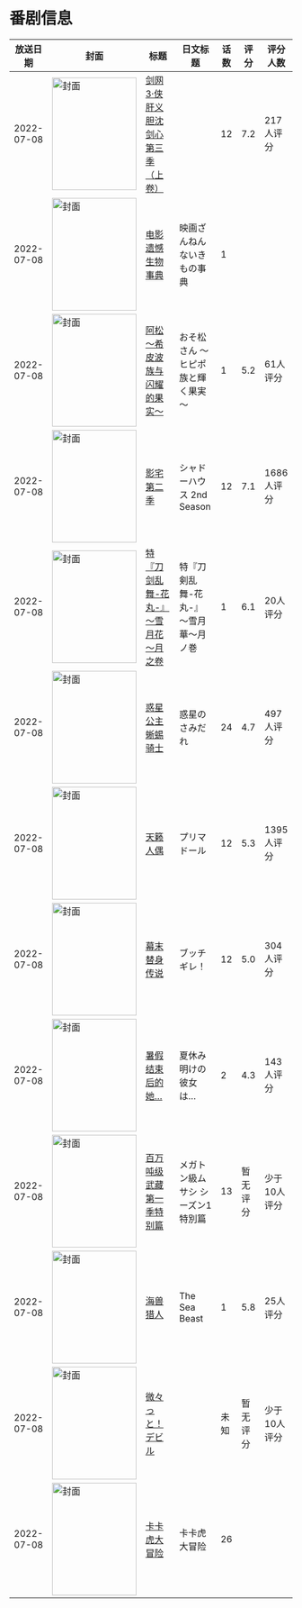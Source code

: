 # 番剧信息

|放送日期|封面|标题|日文标题|话数|评分|评分人数|
|---|---|---|---|---|---|---|
|2022-07-08|<img src="//lain.bgm.tv/pic/cover/c/7c/43/313935_2b2ZD.jpg" alt="封面" style="width:150px;height:200px;object-fit:cover;">|[剑网3·侠肝义胆沈剑心 第三季（上卷）](https://bangumi.tv/subject/313935)||12|7.2|217人评分|
|2022-07-08|<img src="//lain.bgm.tv/pic/cover/c/8a/c2/333258_BI652.jpg" alt="封面" style="width:150px;height:200px;object-fit:cover;">|[电影 遗憾生物事典](https://bangumi.tv/subject/333258)|映画ざんねんないきもの事典|1|||
|2022-07-08|<img src="//lain.bgm.tv/pic/cover/c/03/f0/338371_0Oul0.jpg" alt="封面" style="width:150px;height:200px;object-fit:cover;">|[阿松 ～希皮波族与闪耀的果实～](https://bangumi.tv/subject/338371)|おそ松さん ～ヒピポ族と輝く果実～|1|5.2|61人评分|
|2022-07-08|<img src="//lain.bgm.tv/pic/cover/c/df/b7/349084_N5Zvo.jpg" alt="封面" style="width:150px;height:200px;object-fit:cover;">|[影宅 第二季](https://bangumi.tv/subject/349084)|シャドーハウス 2nd Season|12|7.1|1686人评分|
|2022-07-08|<img src="//lain.bgm.tv/pic/cover/c/ca/06/365705_13WO2.jpg" alt="封面" style="width:150px;height:200px;object-fit:cover;">|[特『刀剑乱舞-花丸-』～雪月花～月之卷](https://bangumi.tv/subject/365705)|特『刀剣乱舞-花丸-』～雪月華～月ノ巻|1|6.1|20人评分|
|2022-07-08|<img src="//lain.bgm.tv/pic/cover/c/55/72/366522_kUOtP.jpg" alt="封面" style="width:150px;height:200px;object-fit:cover;">|[惑星公主蜥蜴骑士](https://bangumi.tv/subject/366522)|惑星のさみだれ|24|4.7|497人评分|
|2022-07-08|<img src="//lain.bgm.tv/pic/cover/c/ac/26/366793_y3V9C.jpg" alt="封面" style="width:150px;height:200px;object-fit:cover;">|[天籁人偶](https://bangumi.tv/subject/366793)|プリマドール|12|5.3|1395人评分|
|2022-07-08|<img src="//lain.bgm.tv/pic/cover/c/b7/b0/375571_lXRfp.jpg" alt="封面" style="width:150px;height:200px;object-fit:cover;">|[幕末替身传说](https://bangumi.tv/subject/375571)|ブッチギレ！|12|5.0|304人评分|
|2022-07-08|<img src="/img/no_icon_subject.png" alt="封面" style="width:150px;height:200px;object-fit:cover;">|[暑假结束后的她…](https://bangumi.tv/subject/377812)|夏休み明けの彼女は…|2|4.3|143人评分|
|2022-07-08|<img src="//lain.bgm.tv/pic/cover/c/3a/18/386549_8FLbb.jpg" alt="封面" style="width:150px;height:200px;object-fit:cover;">|[百万吨级武藏 第一季特别篇](https://bangumi.tv/subject/386549)|メガトン級ムサシ シーズン1特別篇|13|暂无评分|少于10人评分|
|2022-07-08|<img src="//lain.bgm.tv/pic/cover/c/32/30/386625_I5Sgv.jpg" alt="封面" style="width:150px;height:200px;object-fit:cover;">|[海兽猎人](https://bangumi.tv/subject/386625)|The Sea Beast|1|5.8|25人评分|
|2022-07-08|<img src="//lain.bgm.tv/pic/cover/c/16/49/389470_YL5Zf.jpg" alt="封面" style="width:150px;height:200px;object-fit:cover;">|[微々っと！デビル](https://bangumi.tv/subject/389470)||未知|暂无评分|少于10人评分|
|2022-07-08|<img src="//lain.bgm.tv/pic/cover/c/69/b8/422190_aNoST.jpg" alt="封面" style="width:150px;height:200px;object-fit:cover;">|[卡卡虎大冒险](https://bangumi.tv/subject/422190)|卡卡虎大冒险|26|||
